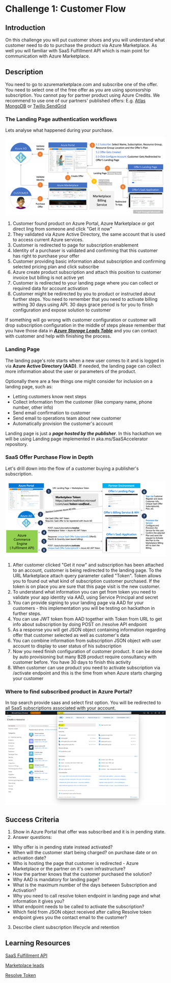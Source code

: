 # Challenge 1: Customer Flow

## Introduction
On this challenge you will put customer shoes and you will understand what customer need to do to purchase the product via Azure Marketplace. 
As well you will familiar with SaaS Fulfillment API which is main point for communication with Azure Marketplace.

## Description
You need to go to azuremarketplace.com and subscribe one of the offer. You need to select one of the free offer as you are using sponsorship subscription. You cannot pay for partner product using Azure Credits. 
We recommend to use one of our partners' published offers:
E.g. [Atlas MongoDB](https://azuremarketplace.microsoft.com/en-us/marketplace/apps/mongodb.mdb_atlas_oct2020?tab=PlansAndPrice) or [Twillo SendGrid](https://azuremarketplace.microsoft.com/en-us/marketplace/apps/sendgrid.tsg-saas-offer?tab=Overview)

### The Landing Page authentication workflows
Lets analyse what happened during your purchase.

![sell_thru_ms](images/sell_thru_ms.png)


1. Customer found product on Azure Portal, Azure Marketplace or got direct ling from someone and click "Get it now"
2. They validated via Azure Active Directory, the same account that is used to access current Azure services.
3. Customer is redirected to page for subscription enablement
4. Identity of a purchaser is validated and confirming  that this customer has right to purchase your offer
5. Customer providing basic information about subscription and confirming selected pricing plan and click subscribe
6. Azure create product subscription and attach this position to customer invoice but billing is not active yet
7. Customer is redirected to your landing page where you can collect or required data for account activation
8. Customer might be redirected by you to product or instructed about further steps. You need to remember that you need to activate billing withing 30 days using API.  30 days grace period is for you to finish configuration and expose solution to customer

If something will go wrong with customer configuration or customer will drop subscription configuration in the middle of steps please remember that you have those data in [***Azure Storage Leads Table***](https://docs.microsoft.com/en-us/azure/marketplace/partner-center-portal/commercial-marketplace-lead-management-instructions-azure-table) and you can contact with customer and help with finishing the process.



### Landing Page

The landing page's role starts when a new user comes to it and is logged in via **Azure Active Directory (AAD)**. If needed, the landing page can collect more information about the user or parameters of the product.

Optionally there are a few things one might consider for inclusion on a landing page, such as:
- Letting customers know next steps 
- Collect information from the customer (like company name, phone number, other info)
- Send email confirmation to customer
- Send email to operations team about new customer
- Automatically provision the customer's account

Landing page is just a ***page hosted by the publisher***. In this hackathon we will be using Landing page implemented in aka.ms/SaaSAccelerator repository.


### SaaS Offer Purchase Flow in Depth

Let's drill down into the  flow of a customer buying a publisher's subscription.

![saas_service_provisioning](images/saas_service_provisioning.png)

1. After customer clicked "Get it now" and subscription has been attached to an account, customer is being redirected to the landing page. To the URL Marketplace attach query parameter called "Token". Token allows you to found out what kind of subscription customer purchased. If the token is on place you are sure that this page visit is the new customer.
2. To understand what information you can get from token you need to validate your app identity via AAD, using Service Principal and secret
3. You can provide signing to your landing page via AAD for your customers - this implementation you will be testing on hackathon in further steps.
4. You can use JWT token from AAD together with Token from URL to get info about subscription by doing POST on /resolve API endpoint
5. As a response you will get JSON object containing information regarding offer that customer selected as well as customer's data
6. You can combine information from subscription JSON object with user account to display to user status of his subscription
7. Now you need finish configuration of customer product. It can be done by auto provisioning but many B2B product require consultancy with customer before. You have 30 days to finish this activity
8. When customer can use product you need to activate subscription via /activate endpoint and this is the time from when Azure starts charging your customer




### Where to find subscribed product in Azure Portal?

In top search provide saas and select first option. You will be redirected to all SaaS subscriptions associated with your account.
![Saas Subscription List](images/saassubscriptionlist.PNG)

## Success Criteria
1. Show in Azure Portal that offer was subscribed and it is in pending state.
2. Answer questions:
- Why offer is in pending state instead activated?
- When will the customer start being charged? on purchase date or on activation date?
- Who is hosting the page that customer is redirected - Azure Marketplace or the partner on it's own infrastructure?
- How the partner knows that the customer purchased the solution?
- Why AAD is mandatory for landing page? 
- What is the maximum number of the days between Subscription and Activation?
- Why you need to call resolve token endpoint in landing page and what information it gives you?
- What endpoint needs to be called to activate the subscription? 
- Which field from JSON object received after calling Resolve token endpoint gives you the contact email to the customer?
3. Describe client subscription lifecycle and retention 

## Learning Resources
[SaaS Fulfillment API](https://docs.microsoft.com/en-us/azure/marketplace/partner-center-portal/pc-saas-fulfillment-apis)

[Marketplace leads](https://docs.microsoft.com/en-us/azure/marketplace/partner-center-portal/commercial-marketplace-lead-management-instructions-azure-table)

[Resolve Token](https://docs.microsoft.com/en-us/azure/marketplace/partner-center-portal/pc-saas-fulfillment-subscription-api#resolve-a-purchased-subscription)
